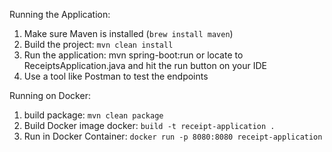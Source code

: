 Running the Application:

1. Make sure Maven is installed (`brew install maven`)
2. Build the project: `mvn clean install`
3. Run the application: mvn spring-boot:run or locate to ReceiptsApplication.java and hit the run button on your IDE
4. Use a tool like Postman to test the endpoints

Running on Docker:
1. build package: `mvn clean package`
2. Build Docker image docker: `build -t receipt-application .`
3. Run in Docker Container: `docker run -p 8080:8080 receipt-application`

